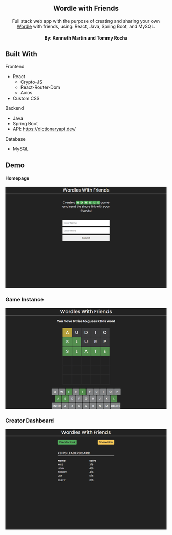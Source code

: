 <!-- PROJECT LOGO -->
<div align="center">
<h2>Wordle with Friends</h2>
  <p align="center">
    Full stack web app with the purpose of creating and sharing your own <a href="https://www.nytimes.com/games/wordle/index.html">Wordle</a> with friends, using: React, Java, Spring Boot, and MySQL.
  </p>
  <h4 align="center">By: Kenneth Martin and Tommy Rocha</h4>
</div>

<!-- ABOUT THE PROJECT -->
## Built With

Frontend
* React
  * Crypto-JS
  * React-Router-Dom
  * Axios
* Custom CSS

Backend
* Java
* Spring Boot
* API: https://dictionaryapi.dev/

Database
* MySQL

## Demo

#### Homepage
<img src="/images/home.png" alt="wordle with friends homepage">

### Game Instance
<img src="/images/game.png" alt="wordle with friends game instance">

### Creator Dashboard
<img src="/images/dashboard.png" alt="wordle with friends dashboard">
